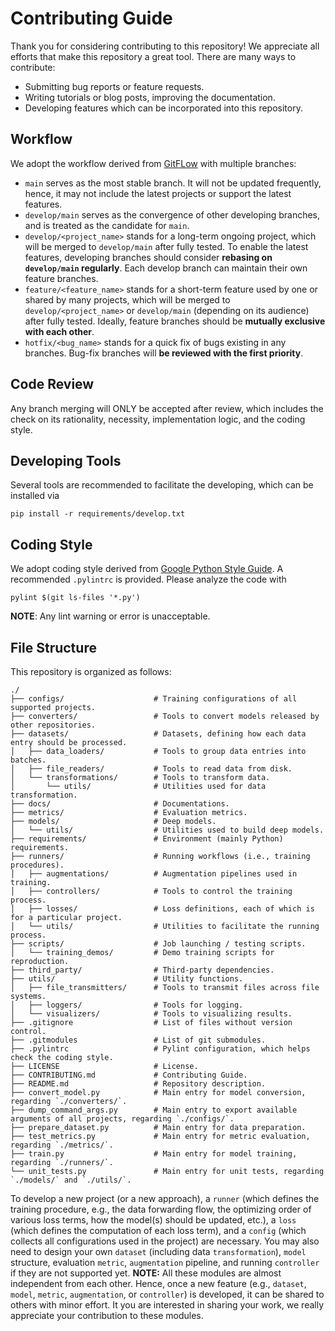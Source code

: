 # Contributing Guide

Thank you for considering contributing to this repository! We appreciate all efforts that make this repository a great tool. There are many ways to contribute:

- Submitting bug reports or feature requests.
- Writing tutorials or blog posts, improving the documentation.
- Developing features which can be incorporated into this repository.

## Workflow

We adopt the workflow derived from [GitFLow](https://www.atlassian.com/git/tutorials/comparing-workflows/gitflow-workflow) with multiple branches:

- `main` serves as the most stable branch. It will not be updated frequently, hence, it may not include the latest projects or support the latest features.
- `develop/main` serves as the convergence of other developing branches, and is treated as the candidate for `main`.
- `develop/<project_name>` stands for a long-term ongoing project, which will be merged to `develop/main` after fully tested. To enable the latest features, developing branches should consider **rebasing on `develop/main` regularly**. Each develop branch can maintain their own feature branches.
- `feature/<feature_name>` stands for a short-term feature used by one or shared by many projects, which will be merged to `develop/<project_name>` or `develop/main` (depending on its audience) after fully tested. Ideally, feature branches should be **mutually exclusive with each other**.
- `hotfix/<bug_name>` stands for a quick fix of bugs existing in any branches. Bug-fix branches will **be reviewed with the first priority**.

## Code Review

Any branch merging will ONLY be accepted after review, which includes the check on its rationality, necessity, implementation logic, and the coding style.

## Developing Tools

Several tools are recommended to facilitate the developing, which can be installed via

```shell
pip install -r requirements/develop.txt
```

## Coding Style

We adopt coding style derived from [Google Python Style Guide](https://google.github.io/styleguide/pyguide.html). A recommended `.pylintrc` is provided. Please analyze the code with

```shell
pylint $(git ls-files '*.py')
```

**NOTE**: Any lint warning or error is unacceptable.

## File Structure

This repository is organized as follows:

```shell
./
├── configs/                    # Training configurations of all supported projects.
├── converters/                 # Tools to convert models released by other repositories.
├── datasets/                   # Datasets, defining how each data entry should be processed.
│   ├── data_loaders/           # Tools to group data entries into batches.
│   ├── file_readers/           # Tools to read data from disk.
│   └── transformations/        # Tools to transform data.
│       └── utils/              # Utilities used for data transformation.
├── docs/                       # Documentations.
├── metrics/                    # Evaluation metrics.
├── models/                     # Deep models.
│   └── utils/                  # Utilities used to build deep models.
├── requirements/               # Environment (mainly Python) requirements.
├── runners/                    # Running workflows (i.e., training procedures).
│   ├── augmentations/          # Augmentation pipelines used in training.
│   ├── controllers/            # Tools to control the training process.
│   ├── losses/                 # Loss definitions, each of which is for a particular project.
│   └── utils/                  # Utilities to facilitate the running process.
├── scripts/                    # Job launching / testing scripts.
│   └── training_demos/         # Demo training scripts for reproduction.
├── third_party/                # Third-party dependencies.
├── utils/                      # Utility functions.
│   ├── file_transmitters/      # Tools to transmit files across file systems.
│   ├── loggers/                # Tools for logging.
│   └── visualizers/            # Tools to visualizing results.
├── .gitignore                  # List of files without version control.
├── .gitmodules                 # List of git submodules.
├── .pylintrc                   # Pylint configuration, which helps check the coding style.
├── LICENSE                     # License.
├── CONTRIBUTING.md             # Contributing Guide.
├── README.md                   # Repository description.
├── convert_model.py            # Main entry for model conversion, regarding `./converters/`.
├── dump_command_args.py        # Main entry to export available arguments of all projects, regarding `./configs/`.
├── prepare_dataset.py          # Main entry for data preparation.
├── test_metrics.py             # Main entry for metric evaluation, regarding `./metrics/`.
├── train.py                    # Main entry for model training, regarding `./runners/`.
└── unit_tests.py               # Main entry for unit tests, regarding `./models/` and `./utils/`.
```

To develop a new project (or a new approach), a `runner` (which defines the training procedure, e.g., the data forwarding flow, the optimizing order of various loss terms, how the model(s) should be updated, etc.), a `loss` (which defines the computation of each loss term), and a `config` (which collects all configurations used in the project) are necessary. You may also need to design your own `dataset` (including data `transformation`), `model` structure, evaluation `metric`, `augmentation` pipeline, and running `controller` if they are not supported yet. **NOTE:** All these modules are almost independent from each other. Hence, once a new feature (e.g., `dataset`, `model`, `metric`, `augmentation`, or `controller`) is developed, it can be shared to others with minor effort. It you are interested in sharing your work, we really appreciate your contribution to these modules.
